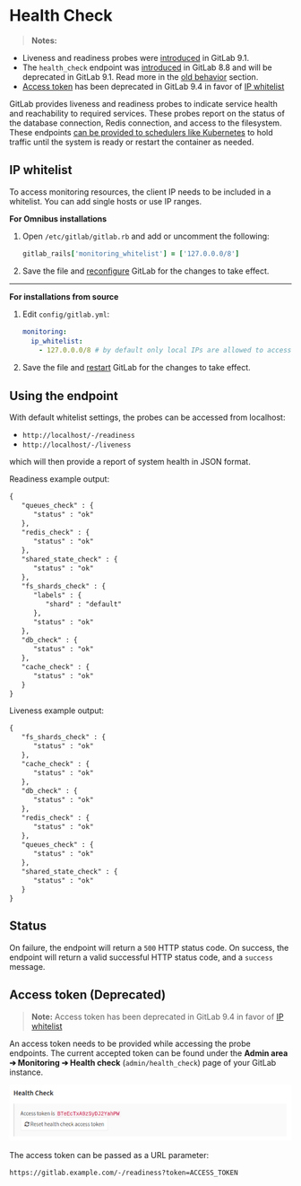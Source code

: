 # Health Check

>**Notes:**
  - Liveness and readiness probes were [introduced][ce-10416] in GitLab 9.1.
  - The `health_check` endpoint was [introduced][ce-3888] in GitLab 8.8 and will
    be deprecated in GitLab 9.1. Read more in the [old behavior](#old-behavior)
    section.
  - [Access token](#access-token) has been deprecated in GitLab 9.4
    in favor of [IP whitelist](#ip-whitelist)

GitLab provides liveness and readiness probes to indicate service health and
reachability to required services. These probes report on the status of the
database connection, Redis connection, and access to the filesystem. These
endpoints [can be provided to schedulers like Kubernetes][kubernetes] to hold
traffic until the system is ready or restart the container as needed.

## IP whitelist

To access monitoring resources, the client IP needs to be included in a whitelist.
You can add single hosts or use IP ranges.

**For Omnibus installations**

1. Open `/etc/gitlab/gitlab.rb` and add or uncomment the following:

    ```ruby
    gitlab_rails['monitoring_whitelist'] = ['127.0.0.0/8']
    ```

1. Save the file and [reconfigure] GitLab for the changes to take effect.

---

**For installations from source**

1. Edit `config/gitlab.yml`:

    ```yaml
    monitoring:
      ip_whitelist:
        - 127.0.0.0/8 # by default only local IPs are allowed to access monitoring resources
    ```

1. Save the file and [restart] GitLab for the changes to take effect.

[reconfigure]: ../../../administration/gitlab_restart.md#omnibus-gitlab-reconfigure
[restart]: ../../../administration/gitlab_restart.md#installations-from-source

## Using the endpoint

With default whitelist settings, the probes can be accessed from localhost:

- `http://localhost/-/readiness`
- `http://localhost/-/liveness`

which will then provide a report of system health in JSON format.

Readiness example output:

```
{
   "queues_check" : {
      "status" : "ok"
   },
   "redis_check" : {
      "status" : "ok"
   },
   "shared_state_check" : {
      "status" : "ok"
   },
   "fs_shards_check" : {
      "labels" : {
         "shard" : "default"
      },
      "status" : "ok"
   },
   "db_check" : {
      "status" : "ok"
   },
   "cache_check" : {
      "status" : "ok"
   }
}
```

Liveness example output:

```
{
   "fs_shards_check" : {
      "status" : "ok"
   },
   "cache_check" : {
      "status" : "ok"
   },
   "db_check" : {
      "status" : "ok"
   },
   "redis_check" : {
      "status" : "ok"
   },
   "queues_check" : {
      "status" : "ok"
   },
   "shared_state_check" : {
      "status" : "ok"
   }
}
```

## Status

On failure, the endpoint will return a `500` HTTP status code. On success, the endpoint
will return a valid successful HTTP status code, and a `success` message.

## Access token (Deprecated)

>**Note:**
Access token has been deprecated in GitLab 9.4
in favor of [IP whitelist](#ip-whitelist)

An access token needs to be provided while accessing the probe endpoints. The current
accepted token can be found under the **Admin area ➔ Monitoring ➔ Health check**
(`admin/health_check`) page of your GitLab instance.

![access token](img/health_check_token.png)

The access token can be passed as a URL parameter:

```
https://gitlab.example.com/-/readiness?token=ACCESS_TOKEN
```

[ce-10416]: https://gitlab.com/gitlab-org/gitlab-ce/merge_requests/10416
[ce-3888]: https://gitlab.com/gitlab-org/gitlab-ce/merge_requests/3888
[pingdom]: https://www.pingdom.com
[nagios-health]: https://nagios-plugins.org/doc/man/check_http.html
[newrelic-health]: https://docs.newrelic.com/docs/alerts/alert-policies/downtime-alerts/availability-monitoring
[kubernetes]: https://kubernetes.io/docs/tasks/configure-pod-container/configure-liveness-readiness-probes/
